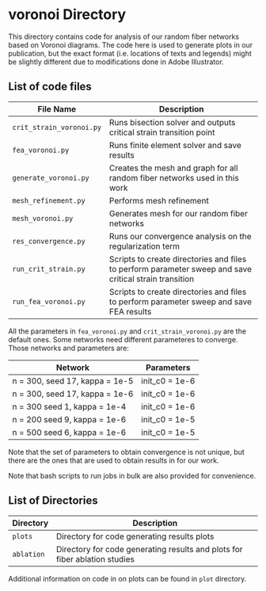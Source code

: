 # voronoi Directory
This directory contains code for analysis of our random fiber networks based on Voronoi diagrams. The code here is used to generate plots in our publication, but the exact format (i.e. locations of texts and legends) might be slightly different due to modifications done in Adobe Illustrator.

## List of code files
|File Name|Description|
----------|------------
|``crit_strain_voronoi.py``|Runs bisection solver and outputs critical strain transition point|
|``fea_voronoi.py``|Runs finite element solver and save results|
|``generate_voronoi.py``|Creates the mesh and graph for all random fiber networks used in this work|
|``mesh_refinement.py``|Performs mesh refinement|
|``mesh_voronoi.py``|Generates mesh for our random fiber networks|
|``res_convergence.py``|Runs our convergence analysis on the regularization term|
|``run_crit_strain.py``|Scripts to create directories and files to perform parameter sweep and save critical strain transition|
|``run_fea_voronoi.py``|Scripts to create directories and files to perform parameter sweep and save FEA results|

All the parameters in ``fea_voronoi.py`` and ``crit_strain_voronoi.py`` are the default ones. Some networks need different parameteres to converge. Those networks and parameters are:

|Network|Parameters|
--------|-----------
|n = 300, seed 17, kappa = 1e-5|init_c0 = 1e-6|
|n = 300, seed 17, kappa = 1e-6|init_c0 = 1e-6|
|n = 300 seed 1, kappa = 1e-4|init_c0 = 1e-6|
|n = 200 seed 9, kappa = 1e-6|init_c0 = 1e-5|
|n = 500 seed 6, kappa = 1e-6|init_c0 = 1e-5|

Note that the set of parameters to obtain convergence is not unique, but there are the ones that are used to obtain results in for our work.

Note that bash scripts to run jobs in bulk are also provided for convenience.



## List of Directories
|Directory|Description|
----------|------------
|``plots``|Directory for code generating results plots|
|``ablation``|Directory for code generating results and plots for fiber ablation studies|

Additional information on code in on plots can be found in ``plot`` directory.


